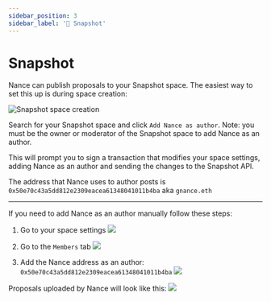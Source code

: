 ```yaml
---
sidebar_position: 3
sidebar_label: '🫰 Snapshot'
---
```


# Snapshot

Nance can publish proposals to your Snapshot space. The easiest way to set this up is during space creation:

![Snapshot space creation](/img/connect-snapshot.png)

Search for your Snapshot space and click `Add Nance as author`. Note: you must be the owner or moderator of the Snapshot space
to add Nance as an author.

This will prompt you to sign a transaction that modifies your space settings, adding Nance as an author and sending
the changes to the Snapshot API.

The address that Nance uses to author posts is `0x50e70c43a5dd812e2309eacea61348041011b4ba` aka `gnance.eth`

---

If you need to add Nance as an author manually follow these steps:

1. Go to your space settings
![](/img/snapshot-main.png)

2. Go to the `Members` tab
![](/img/snapshot-members.png)

3. Add the Nance address as an author: `0x50e70c43a5dd812e2309eacea61348041011b4ba`
![](/img/snapshot-author.png)

Proposals uploaded by Nance will look like this:
![](/img/snapshot-proposal.png)
